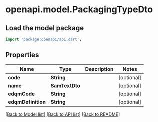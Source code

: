 # openapi.model.PackagingTypeDto

## Load the model package
```dart
import 'package:openapi/api.dart';
```

## Properties
Name | Type | Description | Notes
------------ | ------------- | ------------- | -------------
**code** | **String** |  | [optional] 
**name** | [**SamTextDto**](SamTextDto.md) |  | [optional] 
**edqmCode** | **String** |  | [optional] 
**edqmDefinition** | **String** |  | [optional] 

[[Back to Model list]](../README.md#documentation-for-models) [[Back to API list]](../README.md#documentation-for-api-endpoints) [[Back to README]](../README.md)


